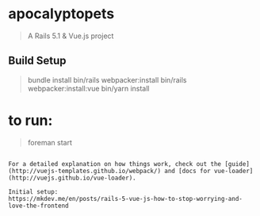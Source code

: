 # apocalyptopets

> A Rails 5.1 & Vue.js project

## Build Setup
> bundle install
> bin/rails webpacker:install
> bin/rails webpacker:install:vue
> bin/yarn install
# to run:
> foreman start

```

For a detailed explanation on how things work, check out the [guide](http://vuejs-templates.github.io/webpack/) and [docs for vue-loader](http://vuejs.github.io/vue-loader).

Initial setup:
https://mkdev.me/en/posts/rails-5-vue-js-how-to-stop-worrying-and-love-the-frontend
